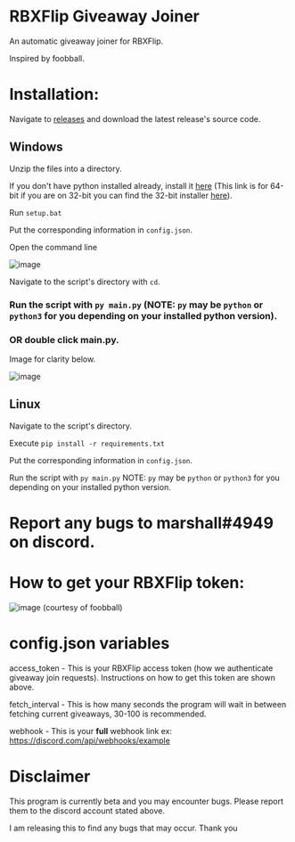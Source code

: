 # RBXFlip Giveaway Joiner

An automatic giveaway joiner for RBXFlip.

Inspired by foobball.

# Installation:

Navigate to [releases](https://github.com/27m/rbxflipgwjoiner/releases/latest/) and download the latest release's source code.
## Windows

Unzip the files into a directory.

If you don't have python installed already, install it [here](https://www.python.org/ftp/python/3.10.4/python-3.10.4-amd64.exe) (This link is for 64-bit if you are on 32-bit you can find the 32-bit installer [here](https://www.python.org/ftp/python/3.10.4/python-3.10.4.exe)).

Run ``setup.bat``

Put the corresponding information in ``config.json``.

Open the command line

![image](https://user-images.githubusercontent.com/70358442/166136292-72dac04f-dbb5-420b-84d8-44b5b0a2104a.png)

Navigate to the script's directory with ``cd``.

### Run the script with ``py main.py`` (NOTE: ``py`` may be ``python`` or ``python3`` for you depending on your installed python version).

### OR double click main.py.

Image for clarity below.

![image](https://user-images.githubusercontent.com/70358442/166135582-7232e8eb-1a57-4a3a-b4cd-d8e364386a1f.png)

## Linux

Navigate to the script's directory.

Execute ``pip install -r requirements.txt``

Put the corresponding information in ``config.json``.

Run the script with ``py main.py`` NOTE: ``py`` may be ``python`` or ``python3`` for you depending on your installed python version.

# Report any bugs to marshall#4949 on discord. 

# How to get your RBXFlip token:

![image](https://user-images.githubusercontent.com/70358442/166135270-906dbaec-583a-400d-8b8e-8abb7e98ae1c.png)
(courtesy of foobball)

# config.json variables

access_token - This is your RBXFlip access token (how we authenticate giveaway join requests). Instructions on how to get this token are shown above.

fetch_interval - This is how many seconds the program will wait in between fetching current giveaways, 30-100 is recommended. 

webhook - This is your **full** webhook link ex: https://discord.com/api/webhooks/example

# Disclaimer

This program is currently beta and you may encounter bugs. Please report them to the discord account stated above. 

I am releasing this to find any bugs that may occur. Thank you
